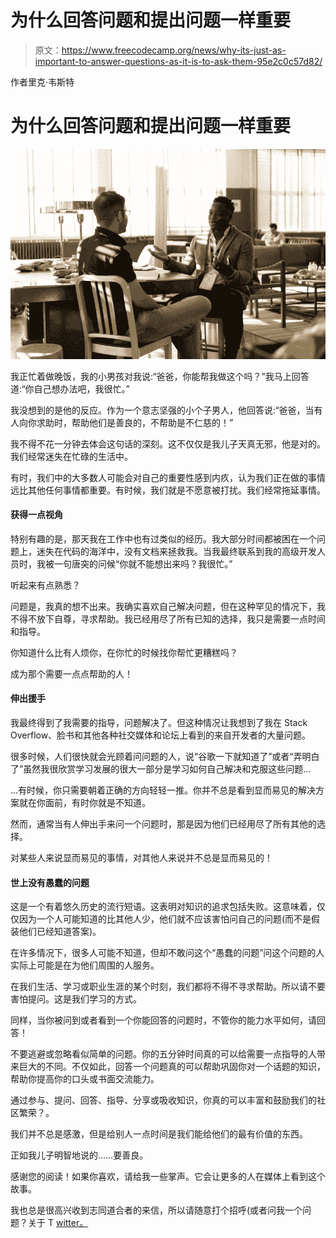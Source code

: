 # 为什么回答问题和提出问题一样重要

> 原文：<https://www.freecodecamp.org/news/why-its-just-as-important-to-answer-questions-as-it-is-to-ask-them-95e2c0c57d82/>

作者里克·韦斯特

# 为什么回答问题和提出问题一样重要

![1*qRqmPnWSmp8XUVYEmJ8bLw](img/a7ea86cbfa702807280b1037bf1f5c92.png)

我正忙着做晚饭，我的小男孩对我说:“爸爸，你能帮我做这个吗？”我马上回答道:“你自己想办法吧，我很忙。”

我没想到的是他的反应。作为一个意志坚强的小个子男人，他回答说:“爸爸，当有人向你求助时，帮助他们是善良的，不帮助是不仁慈的！”

我不得不花一分钟去体会这句话的深刻。这不仅仅是我儿子天真无邪，他是对的。我们经常迷失在忙碌的生活中。

有时，我们中的大多数人可能会对自己的重要性感到内疚，认为我们正在做的事情远比其他任何事情都重要。有时候，我们就是不愿意被打扰。我们经常拖延事情。

#### 获得一点视角

特别有趣的是，那天我在工作中也有过类似的经历。我大部分时间都被困在一个问题上，迷失在代码的海洋中，没有文档来拯救我。当我最终联系到我的高级开发人员时，我被一句唐突的问候“你就不能想出来吗？我很忙。”

听起来有点熟悉？

问题是，我真的想不出来。我确实喜欢自己解决问题，但在这种罕见的情况下，我不得不放下自尊，寻求帮助。我已经用尽了所有已知的选择，我只是需要一点时间和指导。

你知道什么比有人烦你，在你忙的时候找你帮忙更糟糕吗？

成为那个需要一点点帮助的人！

#### 伸出援手

我最终得到了我需要的指导，问题解决了。但这种情况让我想到了我在 Stack Overflow、脸书和其他各种社交媒体和论坛上看到的来自开发者的大量问题。

很多时候，人们很快就会光顾着问问题的人，说“谷歌一下就知道了”或者“弄明白了”虽然我很欣赏学习发展的很大一部分是学习如何自己解决和克服这些问题…

…有时候，你只需要朝着正确的方向轻轻一推。你并不总是看到显而易见的解决方案就在你面前，有时你就是不知道。

然而，通常当有人伸出手来问一个问题时，那是因为他们已经用尽了所有其他的选择。

对某些人来说显而易见的事情，对其他人来说并不总是显而易见的！

#### **世上没有愚蠢的问题**

这是一个有着悠久历史的流行短语。这表明对知识的追求包括失败。这意味着，仅仅因为一个人可能知道的比其他人少，他们就不应该害怕问自己的问题(而不是假装他们已经知道答案)。

在许多情况下，很多人可能不知道，但却不敢问这个“愚蠢的问题”问这个问题的人实际上可能是在为他们周围的人服务。

在我们生活、学习或职业生涯的某个时刻，我们都将不得不寻求帮助。所以请不要害怕提问。这是我们学习的方式。

同样，当你被问到或者看到一个你能回答的问题时，不管你的能力水平如何，请回答！

不要逃避或忽略看似简单的问题。你的五分钟时间真的可以给需要一点指导的人带来巨大的不同。不仅如此，回答一个问题真的可以帮助巩固你对一个话题的知识，帮助你提高你的口头或书面交流能力。

通过参与、提问、回答、指导、分享或吸收知识，你真的可以丰富和鼓励我们的社区繁荣？。

我们并不总是感激，但是给别人一点时间是我们能给他们的最有价值的东西。

正如我儿子明智地说的……要善良。

感谢您的阅读！如果你喜欢，请给我一些掌声。它会让更多的人在媒体上看到这个故事。

我也总是很高兴收到志同道合者的来信，所以请随意打个招呼(或者问我一个问题？关于 T [witter。](http://twitter.com/rick_west8)